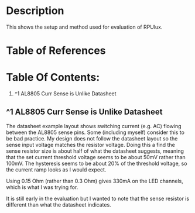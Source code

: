 # Description

This shows the setup and method used for evaluation of RPUlux.

# Table of References


# Table Of Contents:

1. ^1 AL8805 Curr Sense is Unlike Datasheet


## ^1 AL8805 Curr Sense is Unlike Datasheet

The datasheet example layout shows switching current (e.g. AC) flowing between the AL8805 sense pins. Some (including myself) consider this to be bad practice. My design does not follow the datasheet layout so the sense input voltage matches the resistor voltage. Doing this a find the sense resistor size is about half of what the datasheet suggests, meaning that the set current threshold voltage seems to be about 50mV rather than 100mV. The hysteresis seems to be about 20% of the threshold voltage, so the current ramp looks as I would expect. 

Using 0.15 Ohm (rather than 0.3 Ohm) gives 330mA on the LED channels, which is what I was trying for. 

It is still early in the evaluation but I wanted to note that the sense resistor is different than what the datasheet indicates.